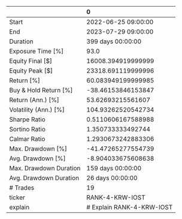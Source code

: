 |                        | 0                         |
|:-----------------------|:--------------------------|
| Start                  | 2022-06-25 09:00:00       |
| End                    | 2023-07-29 09:00:00       |
| Duration               | 399 days 00:00:00         |
| Exposure Time [%]      | 93.0                      |
| Equity Final [$]       | 16008.394919999999        |
| Equity Peak [$]        | 23318.691119999996        |
| Return [%]             | 60.083949199999985        |
| Buy & Hold Return [%]  | -38.46153846153847        |
| Return (Ann.) [%]      | 53.62693215561607         |
| Volatility (Ann.) [%]  | 104.93262520542734        |
| Sharpe Ratio           | 0.5110606167588988        |
| Sortino Ratio          | 1.350733333492744         |
| Calmar Ratio           | 1.2930673242883306        |
| Max. Drawdown [%]      | -41.47265277554739        |
| Avg. Drawdown [%]      | -8.904033675608638        |
| Max. Drawdown Duration | 159 days 00:00:00         |
| Avg. Drawdown Duration | 26 days 00:00:00          |
| # Trades               | 19                        |
| ticker                 | RANK-4-KRW-IOST           |
| explain                | # Explain RANK-4-KRW-IOST |